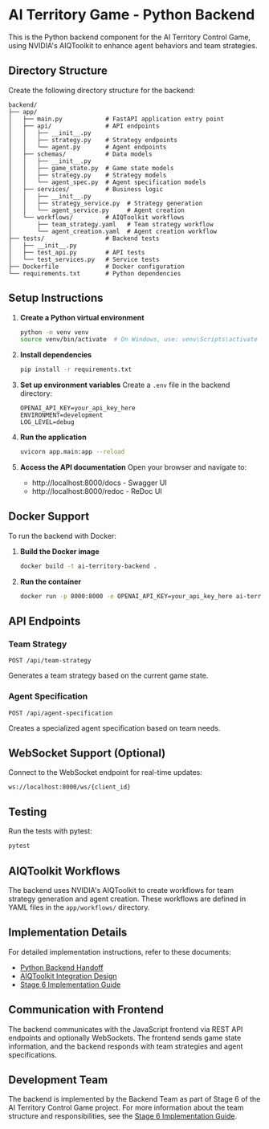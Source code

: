 # AI Territory Game - Python Backend

This is the Python backend component for the AI Territory Control Game, using NVIDIA's AIQToolkit to enhance agent behaviors and team strategies.

## Directory Structure

Create the following directory structure for the backend:

```
backend/
├── app/
│   ├── main.py            # FastAPI application entry point
│   ├── api/               # API endpoints
│   │   ├── __init__.py
│   │   ├── strategy.py    # Strategy endpoints
│   │   └── agent.py       # Agent endpoints
│   ├── schemas/           # Data models
│   │   ├── __init__.py
│   │   ├── game_state.py  # Game state models
│   │   ├── strategy.py    # Strategy models
│   │   └── agent_spec.py  # Agent specification models
│   ├── services/          # Business logic
│   │   ├── __init__.py
│   │   ├── strategy_service.py  # Strategy generation
│   │   └── agent_service.py     # Agent creation
│   └── workflows/         # AIQToolkit workflows
│       ├── team_strategy.yaml   # Team strategy workflow
│       └── agent_creation.yaml  # Agent creation workflow
├── tests/                 # Backend tests
│   ├── __init__.py
│   ├── test_api.py        # API tests
│   └── test_services.py   # Service tests
├── Dockerfile             # Docker configuration
└── requirements.txt       # Python dependencies
```

## Setup Instructions

1. **Create a Python virtual environment**
   ```bash
   python -m venv venv
   source venv/bin/activate  # On Windows, use: venv\Scripts\activate
   ```

2. **Install dependencies**
   ```bash
   pip install -r requirements.txt
   ```

3. **Set up environment variables**
   Create a `.env` file in the backend directory:
   ```
   OPENAI_API_KEY=your_api_key_here
   ENVIRONMENT=development
   LOG_LEVEL=debug
   ```

4. **Run the application**
   ```bash
   uvicorn app.main:app --reload
   ```

5. **Access the API documentation**
   Open your browser and navigate to:
   - http://localhost:8000/docs - Swagger UI
   - http://localhost:8000/redoc - ReDoc UI

## Docker Support

To run the backend with Docker:

1. **Build the Docker image**
   ```bash
   docker build -t ai-territory-backend .
   ```

2. **Run the container**
   ```bash
   docker run -p 8000:8000 -e OPENAI_API_KEY=your_api_key_here ai-territory-backend
   ```

## API Endpoints

### Team Strategy
```
POST /api/team-strategy
```
Generates a team strategy based on the current game state.

### Agent Specification
```
POST /api/agent-specification
```
Creates a specialized agent specification based on team needs.

## WebSocket Support (Optional)

Connect to the WebSocket endpoint for real-time updates:
```
ws://localhost:8000/ws/{client_id}
```

## Testing

Run the tests with pytest:
```bash
pytest
```

## AIQToolkit Workflows

The backend uses NVIDIA's AIQToolkit to create workflows for team strategy generation and agent creation. These workflows are defined in YAML files in the `app/workflows/` directory.

## Implementation Details

For detailed implementation instructions, refer to these documents:
- [Python Backend Handoff](./python_backend_handoff.md)
- [AIQToolkit Integration Design](./llm_aiqtoolkit_design.md)
- [Stage 6 Implementation Guide](./stage6_implementation_guide.md)

## Communication with Frontend

The backend communicates with the JavaScript frontend via REST API endpoints and optionally WebSockets. The frontend sends game state information, and the backend responds with team strategies and agent specifications.

## Development Team

The backend is implemented by the Backend Team as part of Stage 6 of the AI Territory Control Game project. For more information about the team structure and responsibilities, see the [Stage 6 Implementation Guide](./stage6_implementation_guide.md).